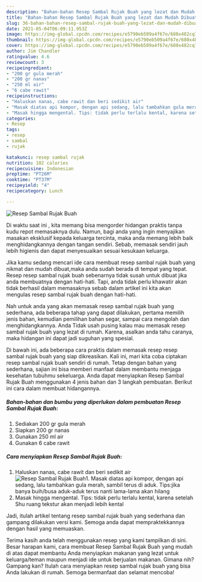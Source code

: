```yaml
---
description: "Bahan-bahan Resep Sambal Rujak Buah yang lezat dan Mudah Dibuat"
title: "Bahan-bahan Resep Sambal Rujak Buah yang lezat dan Mudah Dibuat"
slug: 36-bahan-bahan-resep-sambal-rujak-buah-yang-lezat-dan-mudah-dibuat
date: 2021-05-04T06:09:11.953Z
image: https://img-global.cpcdn.com/recipes/e5790eb509a4f67e/680x482cq70/resep-sambal-rujak-buah-foto-resep-utama.jpg
thumbnail: https://img-global.cpcdn.com/recipes/e5790eb509a4f67e/680x482cq70/resep-sambal-rujak-buah-foto-resep-utama.jpg
cover: https://img-global.cpcdn.com/recipes/e5790eb509a4f67e/680x482cq70/resep-sambal-rujak-buah-foto-resep-utama.jpg
author: Jim Chandler
ratingvalue: 4.6
reviewcount: 3
recipeingredient:
- "200 gr gula merah"
- "200 gr nanas"
- "250 ml air"
- "6 cabe rawit"
recipeinstructions:
- "Haluskan nanas, cabe rawit dan beri sedikit air"
- "Masak diatas api kompor, dengan api sedang, lalu tambahkan gula merah, sambil terus di aduk. Tips:jika banya buih/busa aduk-aduk terus nanti lama-lama akan hilang"
- "Masak hingga mengental. Tips: tidak perlu terlalu kental, karena setelah Shu ruang tekstur akan menjadi lebih kental"
categories:
- Resep
tags:
- resep
- sambal
- rujak

katakunci: resep sambal rujak 
nutrition: 102 calories
recipecuisine: Indonesian
preptime: "PT26M"
cooktime: "PT37M"
recipeyield: "4"
recipecategory: Lunch

---
```



![Resep Sambal Rujak Buah](https://img-global.cpcdn.com/recipes/e5790eb509a4f67e/680x482cq70/resep-sambal-rujak-buah-foto-resep-utama.jpg)

Di waktu  saat ini , kita memang bisa mengorder hidangan praktis tanpa kudu repot memasaknya dulu. Namun, bagi anda yang ingin menyajikan masakan eksklusif kepada keluarga tercinta, maka anda memang lebih baik menghidangkannya dengan tangan sendiri. Sebab, memasak sendiri jauh lebih higienis dan dapat menyesuaikan sesuai kesukaan keluarga.

Jika kamu sedang mencari ide cara membuat resep sambal rujak buah yang nikmat dan mudah dibuat,maka anda sudah berada di tempat yang tepat. Resep resep sambal rujak buah  sebenarnya tidak susah untuk dibuat jika anda membuatnya dengan hati-hati. Tapi, anda tidak perlu khawatir akan tidak berhasil dalam memasaknya 
sebab dalam artikel ini kita akan mengulas resep sambal rujak buah dengan hati-hati.  



Nah untuk anda yang akan memasak resep sambal rujak buah yang sederhana, ada beberapa tahap yang dapat dilakukan, pertama memilih jenis bahan, kemudian pemilihan bahan segar, sampai cara mengolah dan menghidangkannya. Anda Tidak usah pusing kalau mau memasak resep sambal rujak buah yang lezat di rumah. Karena, asalkan anda  tahu caranya, maka hidangan ini dapat jadi suguhan yang spesial.

Di bawah ini, ada beberapa cara praktis  dalam memasak resep resep sambal rujak buah yang siap dikreasikan. Kali ini, mari kita coba ciptakan resep sambal rujak buah sendiri di rumah. Tetap dengan bahan yang sederhana, sajian ini bisa memberi manfaat dalam membantu menjaga kesehatan tubuhmu sekeluarga. Anda dapat menyiapkan Resep Sambal Rujak Buah menggunakan 4 jenis bahan dan 3 langkah pembuatan. Berikut ini cara dalam membuat hidangannya.

<!--inarticleads1-->

##### Bahan-bahan dan bumbu yang diperlukan dalam pembuatan Resep Sambal Rujak Buah:

1. Sediakan 200 gr gula merah
1. Siapkan 200 gr nanas
1. Gunakan 250 ml air
1. Gunakan 6 cabe rawit




<!--inarticleads2-->

##### Cara menyiapkan Resep Sambal Rujak Buah:

1. Haluskan nanas, cabe rawit dan beri sedikit air
<img src="https://img-global.cpcdn.com/steps/41cdde7a6b6c1fae/160x128cq70/resep-sambal-rujak-buah-langkah-memasak-1-foto.jpg" alt="Resep Sambal Rujak Buah">1. Masak diatas api kompor, dengan api sedang, lalu tambahkan gula merah, sambil terus di aduk. Tips:jika banya buih/busa aduk-aduk terus nanti lama-lama akan hilang
1. Masak hingga mengental. Tips: tidak perlu terlalu kental, karena setelah Shu ruang tekstur akan menjadi lebih kental




Jadi, itulah artikel tentang  resep sambal rujak buah  yang sederhana dan gampang dilakukan versi kami. Semoga anda dapat mempraktekkannya dengan hasil yang memuaskan. 

Terima kasih anda telah menggunakan resep yang kami tampilkan di sini. Besar harapan kami, cara membuat  Resep Sambal Rujak Buah yang mudah di atas dapat membantu Anda menyiapkan makanan yang lezat untuk keluarga/teman maupun menjadi ide untuk berjualan makanan. Gimana nih? Gampang kan? Itulah cara menyiapkan resep sambal rujak buah yang bisa Anda lakukan di rumah. Semoga bermanfaat dan selamat mencoba!

